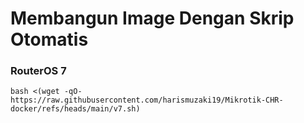 # Membangun Image Dengan Skrip Otomatis

### RouterOS 7
```
bash <(wget -qO- https://raw.githubusercontent.com/harismuzaki19/Mikrotik-CHR-docker/refs/heads/main/v7.sh)
```
